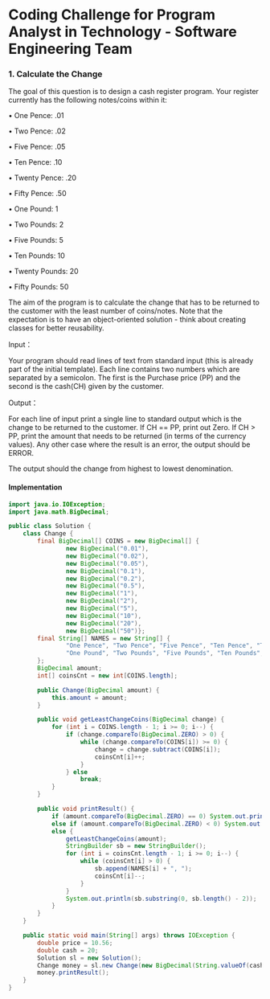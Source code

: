 # Coding Challenge for Program Analyst in Technology - Software Engineering Team

### 1. Calculate the Change

The goal of this question is to design a cash register program. Your register currently has the following notes/coins within it:

•    One Pence: .01

•    Two Pence: .02

•    Five Pence: .05

•    Ten Pence: .10

•    Twenty Pence: .20

•    Fifty Pence: .50

•    One Pound: 1

•    Two Pounds: 2

•    Five Pounds: 5

•    Ten Pounds: 10

•    Twenty Pounds: 20

•    Fifty Pounds: 50

The aim of the program is to calculate the change that has to be returned to the customer with the least number of coins/notes. Note that the expectation is to have an object-oriented solution - think about creating classes for better reusability.

Input：

Your program should read lines of text from standard input (this is already part of the initial template). Each line contains two numbers which are separated by a semicolon. The first is the Purchase price (PP) and the second is the cash(CH) given by the customer.

Output：

For each line of input print a single line to standard output which is the change to be returned to the customer. If CH == PP, print out Zero. If CH > PP, print the amount that needs to be returned (in terms of the currency values). Any other case where the result is an error, the output should be ERROR.

The output should the change from highest to lowest denomination.

#### Implementation

```java
import java.io.IOException;
import java.math.BigDecimal;

public class Solution {
    class Change {
        final BigDecimal[] COINS = new BigDecimal[] {
                new BigDecimal("0.01"),
                new BigDecimal("0.02"),
                new BigDecimal("0.05"),
                new BigDecimal("0.1"),
                new BigDecimal("0.2"),
                new BigDecimal("0.5"),
                new BigDecimal("1"),
                new BigDecimal("2"),
                new BigDecimal("5"),
                new BigDecimal("10"),
                new BigDecimal("20"),
                new BigDecimal("50")};
        final String[] NAMES = new String[] {
                "One Pence", "Two Pence", "Five Pence", "Ten Pence", "Twenty Pence", "Fifty Pence",
                "One Pound", "Two Pounds", "Five Pounds", "Ten Pounds", "Twenty Pounds", "Fifty Pounds"
        };
        BigDecimal amount;
        int[] coinsCnt = new int[COINS.length];

        public Change(BigDecimal amount) {
            this.amount = amount;
        }

        public void getLeastChangeCoins(BigDecimal change) {
            for (int i = COINS.length - 1; i >= 0; i--) {
                if (change.compareTo(BigDecimal.ZERO) > 0) {
                    while (change.compareTo(COINS[i]) >= 0) {
                        change = change.subtract(COINS[i]);
                        coinsCnt[i]++;
                    }
                } else
                    break;
            }
        }

        public void printResult() {
            if (amount.compareTo(BigDecimal.ZERO) == 0) System.out.println("Zero");
            else if (amount.compareTo(BigDecimal.ZERO) < 0) System.out.println("ERROR");
            else {
                getLeastChangeCoins(amount);
                StringBuilder sb = new StringBuilder();
                for (int i = coinsCnt.length - 1; i >= 0; i--) {
                    while (coinsCnt[i] > 0) {
                        sb.append(NAMES[i] + ", ");
                        coinsCnt[i]--;
                    }
                }
                System.out.println(sb.substring(0, sb.length() - 2));
            }
        }
    }

    public static void main(String[] args) throws IOException {
        double price = 10.56;
        double cash = 20;
        Solution sl = new Solution();
        Change money = sl.new Change(new BigDecimal(String.valueOf(cash - price)));
        money.printResult();
    }
}
```

